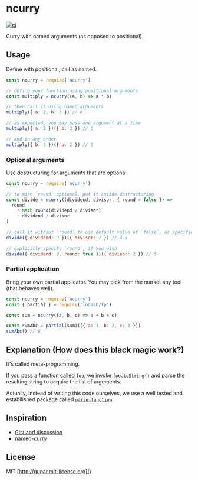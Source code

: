 # ncurry

[![ci](https://circleci.com/gh/gunar/ncurry.png?circle-token=158755b2084a927f33b1642a7667870adcba2fb9)](https://circleci.com/gh/gunar/ncurry)

Curry with named arguments (as opposed to positional).

## Usage

Define with positional, call as named.

```js
const ncurry = require('ncurry')

// define your function using positional arguments
const multiply = ncurry((a, b) => a * b)

// then call it using named arguments
multiply({ a: 2, b: 3 }) // 6

// as expected, you may pass one argument at a time
multiply({ a: 2 })({ b: 3 }) // 6

// and in any order
multiply({ b: 3 })({ a: 2 }) // 6
```

### Optional arguments

Use destructuring for arguments that are optional.

```js
const ncurry = require('ncurry')

// to make `round` optional, put it inside destructuring
const divide = ncurry((dividend, divisor, { round = false }) =>
  round
    ? Math.round(dividend / divisor)
    : dividend / divisor
)

// call it without `round` to use default value of `false`, as specified above
divide({ dividend: 9 })({ divisor: 2 }) // 4.5

// explicitly specify `round`, if you wish
divide({ dividend: 9, round: true })({ divisor: 2 }) // 5
```

### Partial application

Bring your own partial applicator.
You may pick from the market any tool (that behaves well).

```js
const ncurry = require('ncurry')
const { partial } = require('lodash/fp')

const sum = ncurry((a, b, c) => a + b + c)

const sumAbc = partial(sum)([{ a: 1, b: 2, c: 3 }])
sumAbc() // 6
```

## Explanation (How does this black magic work?)

It's called meta-programming.

If you pass a function called `foo`, we invoke `foo.toString()` and parse the
resulting string to acquire the list of arguments.

Actually, instead of writing this code ourselves, we use a well tested and
estabilished package called [`parse-function`](https://www.npmjs.com/package/parse-function).

## Inspiration

- [Gist and discussion](https://gist.github.com/gunar/1268c997ca66343f060dbca07aee67bd)
- [named-curry](https://github.com/rjmk/named-curry)

## License

MIT [http://gunar.mit-license.org]()
